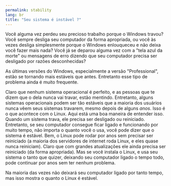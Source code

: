 ```yaml
---
permalink: stability
lang: br
title: "Seu sistema é instável ?"
---
```


Você alguma vez perdeu seu precioso trabalho porque o Windows travou? 
Você sempre desliga seu computador da forma apropriada, ou você às vezes 
desliga simplesmente porque o Windows enlouqueceu e não deixa você fazer 
mais nada? Você já se deparou alguma vez com a "tela azul da morte" ou 
mensagens de erro dizendo que seu computador precisa ser desligado por 
razões desconhecidas?

As últimas versões do Windows, especialmente a versão "Professional", 
estão se tornando mais estáveis que antes. Entretanto esse tipo de 
problema ainda é muito frequente.

Claro que nenhum sistema operacional é perfeito, e as pessoas que te 
dizem que o dela nunca vai travar, estão mentindo. Entretanto, alguns 
sistemas operacionais podem ser tão estáveis que a maioria dos usuários 
nunca vêem  seus sistemas travarem, mesmo depois de alguns <i>anos</i>. Isso é 
o que acontece com o Linux. Aqui está uma boa maneira de entender isso. 
Quando um sistema trava, ele precisa ser desligado ou reiniciado. 
Entretanto, se seu computador consegue ficar ligado e funcionando por 
muito tempo, não importa o quanto você o usa, você pode dizer que o 
sistema é estável. Bem, o Linux pode rodar por anos sem precisar ser 
reiniciado (a maioria dos servidores de internet roda Linux, e eles 
quase nunca reiniciam). Claro que com grandes atualizações ele ainda 
precisa ser reiniciado (da forma apropriada). Mas se você instala o 
Linux, e usa seu sistema o tanto que quizer, deixando seu computador 
ligado o tempo todo, pode continuar por anos sem ter nenhum 
problema.

Na maioria das vezes não deixará seu computador ligado por tanto 
tempo, mas isso mostra o quanto o Linux é estável.




